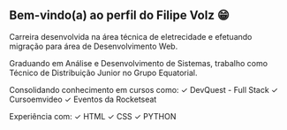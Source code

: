## Bem-vindo(a) ao perfil do Filipe Volz 😁

Carreira desenvolvida na área técnica de eletrecidade e efetuando migração para área de Desenvolvimento Web. 

Graduando em Análise e Desenvolvimento de Sistemas, trabalho como Técnico de Distribuição Junior no Grupo Equatorial.

Consolidando conhecimento em cursos como:
✓ DevQuest - Full Stack
✓ Cursoemvideo
✓ Eventos da Rocketseat

Experiência com:
✓ HTML
✓ CSS
✓ PYTHON

